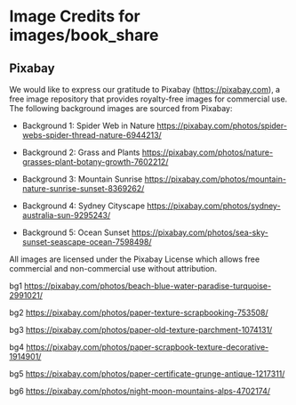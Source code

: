# Image Credits for images/book_share

## Pixabay
We would like to express our gratitude to Pixabay (https://pixabay.com), a free image repository that provides royalty-free images for commercial use. The following background images are sourced from Pixabay:

- Background 1: Spider Web in Nature
  https://pixabay.com/photos/spider-webs-spider-thread-nature-6944213/

- Background 2: Grass and Plants
  https://pixabay.com/photos/nature-grasses-plant-botany-growth-7602212/

- Background 3: Mountain Sunrise
  https://pixabay.com/photos/mountain-nature-sunrise-sunset-8369262/

- Background 4: Sydney Cityscape
  https://pixabay.com/photos/sydney-australia-sun-9295243/

- Background 5: Ocean Sunset
  https://pixabay.com/photos/sea-sky-sunset-seascape-ocean-7598498/

All images are licensed under the Pixabay License which allows free commercial and non-commercial use without attribution.

bg1
https://pixabay.com/photos/beach-blue-water-paradise-turquoise-2991021/

bg2
https://pixabay.com/photos/paper-texture-scrapbooking-753508/

bg3
https://pixabay.com/photos/paper-old-texture-parchment-1074131/

bg4
https://pixabay.com/photos/paper-scrapbook-texture-decorative-1914901/

bg5
https://pixabay.com/photos/paper-certificate-grunge-antique-1217311/

bg6
https://pixabay.com/photos/night-moon-mountains-alps-4702174/